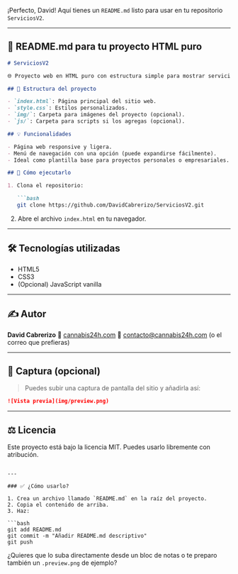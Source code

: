 ¡Perfecto, David! Aquí tienes un `README.md` listo para usar en tu repositorio `ServiciosV2`.

---

## 📄 README.md para tu proyecto HTML puro

````markdown
# ServiciosV2

🌐 Proyecto web en HTML puro con estructura simple para mostrar servicios digitales o presenciales.

## 📁 Estructura del proyecto

- `index.html`: Página principal del sitio web.
- `style.css`: Estilos personalizados.
- `img/`: Carpeta para imágenes del proyecto (opcional).
- `js/`: Carpeta para scripts si los agregas (opcional).

## 💡 Funcionalidades

- Página web responsive y ligera.
- Menú de navegación con una opción (puede expandirse fácilmente).
- Ideal como plantilla base para proyectos personales o empresariales.

## 🚀 Cómo ejecutarlo

1. Clona el repositorio:

   ```bash
   git clone https://github.com/DavidCabrerizo/ServiciosV2.git
````

2. Abre el archivo `index.html` en tu navegador.

---

## 🛠 Tecnologías utilizadas

* HTML5
* CSS3
* (Opcional) JavaScript vanilla

---

## ✍️ Autor

**David Cabrerizo**
🔗 [cannabis24h.com](https://www.cannabis24h.com)
📧 [contacto@cannabis24h.com](mailto:contacto@cannabis24h.com) (o el correo que prefieras)

---

## 📸 Captura (opcional)

> Puedes subir una captura de pantalla del sitio y añadirla así:

```markdown
![Vista previa](img/preview.png)
```

---

## ⚖️ Licencia

Este proyecto está bajo la licencia MIT. Puedes usarlo libremente con atribución.

````

---

### ✅ ¿Cómo usarlo?

1. Crea un archivo llamado `README.md` en la raíz del proyecto.
2. Copia el contenido de arriba.
3. Haz:

```bash
git add README.md
git commit -m "Añadir README.md descriptivo"
git push
````

¿Quieres que lo suba directamente desde un bloc de notas o te preparo también un `.preview.png` de ejemplo?

